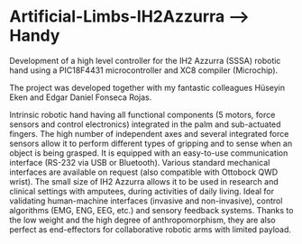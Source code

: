 # Artificial-Limbs-IH2Azzurra --> Handy
Development of a high level controller for the IH2 Azzurra (SSSA) robotic hand using a PIC18F4431 microcontroller and XC8 compiler (Microchip).

The project was developed together with my fantastic colleagues Hüseyin Eken and Edgar Daniel Fonseca Rojas.

Intrinsic robotic hand having all functional components (5 motors, force sensors and control electronics) integrated in the palm and sub-actuated fingers. The high number of independent axes and several integrated force sensors allow it to perform different types of gripping and to sense when an object is being grasped. It is equipped with an easy-to-use communication interface (RS-232 via USB or Bluetooth). Various standard mechanical interfaces are available on request (also compatible with Ottobock QWD wrist). The small size of IH2 Azzurra allows it to be used in research and clinical settings with amputees, during activities of daily living. Ideal for validating human-machine interfaces (invasive and non-invasive), control algorithms (EMG, ENG, EEG, etc.) and sensory feedback systems. Thanks to the low weight and the high degree of anthropomorphism, they are also perfect as end-effectors for collaborative robotic arms with limited payload.
